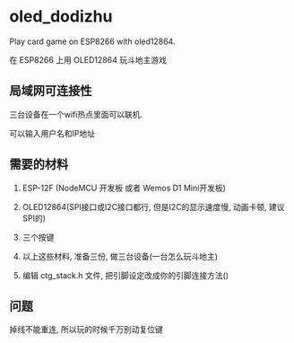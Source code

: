 # oled_dodizhu

Play card game on ESP8266 with oled12864.

在 ESP8266 上用 OLED12864 玩斗地主游戏

## 局域网可连接性

三台设备在一个wifi热点里面可以联机.

可以输入用户名和IP地址

## 需要的材料

1. ESP-12F (NodeMCU 开发板 或者 Wemos D1 Mini开发板)

2. OLED12864(SPI接口或I2C接口都行, 但是I2C的显示速度慢, 动画卡顿, 建议SPI的)

3. 三个按键

4. 以上这些材料, 准备三份, 做三台设备(一台怎么玩斗地主)

5. 编辑 ctg_stack.h 文件, 把引脚设定改成你的引脚连接方法()

## 问题

掉线不能重连, 所以玩的时候千万别动复位键